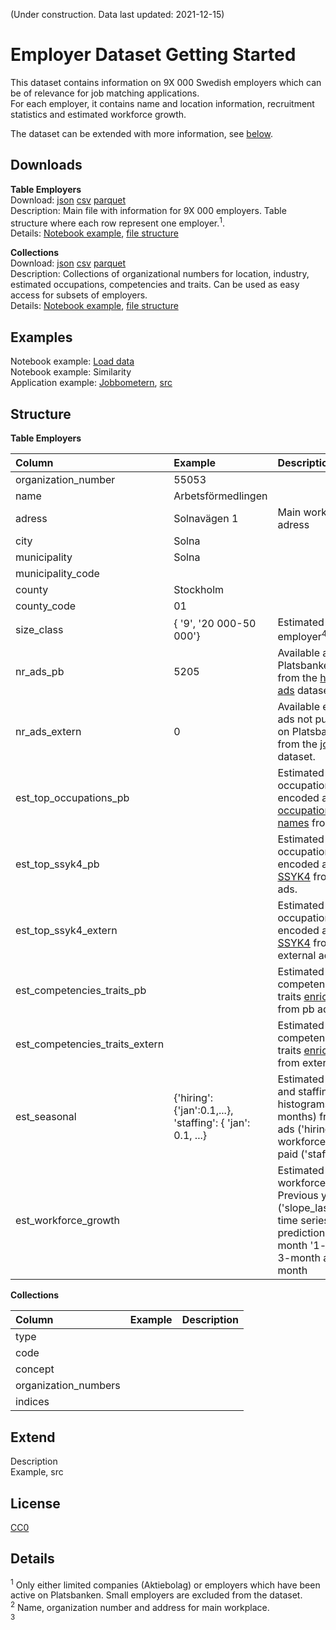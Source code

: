 (Under construction. Data last updated: 2021-12-15)

# Employer Dataset Getting Started

This dataset contains information on 9X 000 Swedish employers which can be of relevance for job matching applications.  
For each employer, it contains name and location information, recruitment statistics and estimated workforce growth.  

The dataset can be extended with more information, see [below](#extend).
 

## Downloads
**Table Employers**  
Download: [json](X)  [csv](X)  [parquet](https://minio.arbetsformedlingen.se/historiska-annonser/employer_2/table_employer.parquet)  
Description: Main file with information for 9X 000 employers. Table structure where each row represent one employer.<sup>1</sup>.  
Details: [Notebook example](https://colab.research.google.com/drive/1x_Wxtn3V8ow3axOb6N9dZidV9bPbStF4?usp=sharing), [file structure](#structure)

**Collections**  
Download: [json](X) [csv](X) [parquet](https://minio.arbetsformedlingen.se/employer_2/collections.parquet)  
Description: Collections of organizational numbers for location, industry, estimated occupations, competencies and traits. Can be used as easy access for subsets of employers.  
Details: [Notebook example](https://colab.research.google.com/drive/1x_Wxtn3V8ow3axOb6N9dZidV9bPbStF4?usp=sharing), [file structure](#structure)

## Examples
Notebook example: [Load data](https://)  
Notebook example: Similarity  
Application example: [Jobbometern](https://test-functions-36r.pages.dev/), [src](https://)  

## Structure
**Table Employers**

| Column |  Example | Description |
|:-|:-|:-| 
| organization_number |55053 | 
| name | Arbetsförmedlingen | 
| adress | Solnavägen 1|  Main workplace adress
| city  | Solna |
| municipality  | Solna |
| municipality_code  
| county | Stockholm |
| county_code | 01 |
| size_class | { '9', '20 000-50 000'} | Estimated size of employer<sup>4</sup>
| nr_ads_pb | 5205 | Available ads from Platsbanken (pb) from the [historical ads](https://jobtechdev.se/en/products/historical-jobs) dataset.
| nr_ads_extern | 0 | Available external ads not published on Platsbanken from the [joblinks](https://jobtechdev.se/en/products/ekosystem_foer_annonser) dataset.
| est_top_occupations_pb | | Estimated top occupations encoded as [occupation-names](https://jobtechdev.se/en/products/jobtech-taxonomy) from pb.
| est_top_ssyk4_pb | | Estimated top occupations encoded as [SSYK4](https://jobtechdev.se/en/products/jobtech-taxonomy) from pb ads.
| est_top_ssyk4_extern | | Estimated top occupations encoded as [SSYK4](https://jobtechdev.se/en/products/jobtech-taxonomy) from external ads.
| est_competencies_traits_pb | | Estimated competencies and traits [enriched](https://jobtechdev.se/en/products/jobad-enrichments) from pb ads.
| est_competencies_traits_extern | | Estimated competencies and traits [enriched](https://jobtechdev.se/en/products/jobad-enrichments) from external ads.
| est_seasonal | {'hiring': {'jan':0.1,...}, 'staffing': { 'jan': 0.1, ...} | Estimated hiring and staffing (i.e. histograms over months) from pb ads ('hiring') and workforce taxes paid ('staffing')
| est_workforce_growth | | Estimated workforce growth: Previous year ('slope_last_year'), time series prediction 1-month '1-month', 3-month and 12-month

  

**Collections**

| Column | Example | Description |
|:-|:-|:-|
| type | |
| code | |
| concept | |
| organization_numbers| |
| indices | 


## Extend
Description  
Example, src
  


## License
[CC0](https://creativecommons.org/publicdomain/zero/1.0/)

## Details
<sup>1</sup> Only either limited companies (Aktiebolag) or employers which have been active on Platsbanken. Small employers are excluded from the dataset.  
<sup>2</sup> Name, organization number and address for main workplace.  
<sup>3</sup> 
